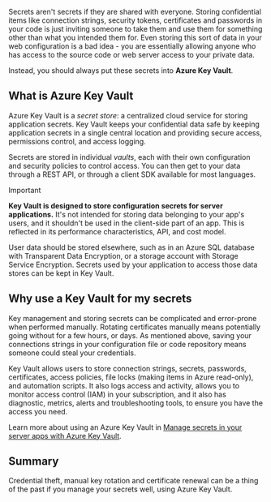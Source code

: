 Secrets aren't secrets if they are shared with everyone. Storing confidential items like connection strings, security tokens, certificates and passwords in your code is just inviting someone to take them and use them for something other than what you intended them for. Even storing this sort of data in your web configuration is a bad idea - you are essentially allowing anyone who has access to the source code or web server access to your private data.

Instead, you should always put these secrets into **Azure Key Vault**.

## What is Azure Key Vault
Azure Key Vault is a *secret store*: a centralized cloud service for storing application secrets. Key Vault keeps your confidential data safe by keeping application secrets in a single central location and providing secure access, permissions control, and access logging.

Secrets are stored in individual *vaults*, each with their own configuration and security policies to control access. You can then get to your data through a REST API, or through a client SDK available for most languages.

> [!IMPORTANT]
> **Key Vault is designed to store configuration secrets for server applications.** It's not intended for storing data belonging to your app's users, and it shouldn't be used in the client-side part of an app. This is reflected in its performance characteristics, API, and cost model.
>
> User data should be stored elsewhere, such as in an Azure SQL database with Transparent Data Encryption, or a storage account with Storage Service Encryption. Secrets used by your application to access those data stores can be kept in Key Vault.

## Why use a Key Vault for my secrets

Key management and storing secrets can be complicated and error-prone when performed manually. Rotating certificates manually means potentially going without for a few hours, or days. As mentioned above, saving your connections strings in your configuration file or code repository means someone could steal your credentials.

Key Vault allows users to store connection strings, secrets, passwords, certificates, access policies, file locks (making items in Azure read-only), and automation scripts.  It also logs access and activity, allows you to monitor access control (IAM) in your subscription, and it also has diagnostic, metrics, alerts and troubleshooting tools, to ensure you have the access you need.

Learn more about using an Azure Key Vault in [Manage secrets in your server apps with Azure Key Vault](/learn/modules/manage-secrets-with-azure-key-vault/).

## Summary

Credential theft, manual key rotation and certificate renewal can be a thing of the past if you manage your secrets well, using Azure Key Vault.
